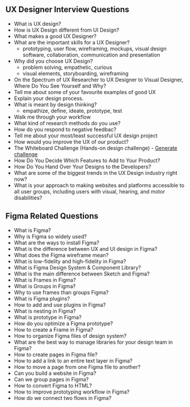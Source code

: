 ## UX Designer Interview Questions

- What is UX design?
- How is UX Design different from UI Design?
- What makes a good UX Designer?
- What are the important skills for a UX Designer?
  - prototyping, user flow, wireframing, mockups, visual design software, collaboration, communication and presentation
- Why did you choose UX Design?
  - problem solving, empathetic, curious
  - visual elements, storyboarding, wireframing
- On the Spectrum of UX Researcher to UX Designer to Visual Designer, Where Do You See Yourself and Why?
- Tell me about some of your favourite examples of good UX
- Explain your design process.
- What is meant by design thinking?
  - empathize, define, ideate, prototype, test
- Walk me through your workflow
- What kind of research methods do you use?
- How do you respond to negative feedbac?
- Tell me about your most/least successful UX design project
- How would you improve the UX of our product?
- The Whiteboard Challenge (Hands-on design challenge) - [Generate challenge](https://designercize.com/)
- How Do You Decide Which Features to Add to Your Product?
- How Do You Hand Over Your Designs to the Developers?
- What are some of the biggest trends in the UX Design industry right now?
- What is your approach to making websites and platforms accessible to all user groups, including users with visual, hearing, and motor disabilities?

## Figma Related Questions

- What is Figma?
- Why is Figma so widely used?
- What are the ways to install Figma?
- What is the difference between UX and UI design in Figma?
- What does the Figma wireframe mean?
- What is low-fidelity and high-fidelity in Figma?
- What is Figma Design System & Component Library?
- What is the main difference between Sketch and Figma?
- What is Frames in Figma?
- What is Groups in Figma?
- Why to use frames than groups Figma?
- What is Figma plugins?
- How to add and use plugins in Figma?
- What is nesting in Figma?
- What is prototype in Figma?
- How do you optimize a Figma prototype?
- How to create a Frame in Figma?
- How to organize Figma files of design system?
- What are the best way to manage libraries for your design team in Figma?
- How to create pages in Figma file?
- How to add a link to an entire text layer in Figma?
- How to move a page from one Figma file to another?
- Can you build a website in Figma?
- Can we group pages in Figma?
- How to convert Figma to HTML?
- How to improve prototyping workflow in Figma?
- How do we connect two flows in Figma?

